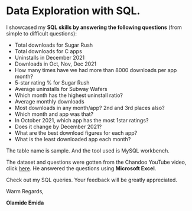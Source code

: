 # Data Exploration with SQL. 
I showcased my **SQL skills by answering the following questions** (from simple to difficult questions):  
* Total downloads for Sugar Rush
* Total downloads for C apps
* Uninstalls in December 2021
* Downloads in Oct, Nov, Dec 2021
* How many times have we had more than 8000 downloads per app month?
* 5-star rating % for Sugar Rush
* Average uninstalls for Subway Wafers
* Which month has the highest uninstall ratio?
* Average monthly downloads
* Most downloads in any month/app? 2nd and 3rd places also?
* Which month and app was that?
* In October 2021, which app has the most 1star ratings?
* Does it change by December 2021?
* What are the best download figures for each app?
* What is the least downloaded app each month? 
 
The table name is sample. And the tool used is MySQL workbench. 

The dataset and questions were gotten from the Chandoo YouTube video, click [here](https://www.youtube.com/watch?v=B5hayFelHDU). He answered the questions using **Microsoft Excel**.  

Check out my SQL queries. Your feedback will be greatly appreciated.  

Warm Regards,

**Olamide Emida**
